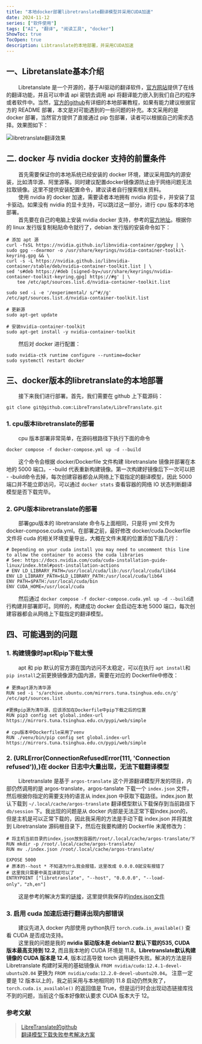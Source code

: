 ```yaml
---
title: "本地docker部署libretranslate翻译模型并采用CUDA加速"
date: 2024-11-12
series: ["软件使用"]
tags: ["AI", "翻译", "阅读工具", "docker"]
ShowToc: true
TocOpen: true
description: Libtranslate的本地部署，并采用CUDA加速
---
```

## 一、Libretanslate基本介绍

&emsp;&emsp; Libretanslate 是一个开源的，基于AI驱动的翻译软件，[官方网站](https://libretranslate.com/)提供了在线的翻译功能，并且可以申请 api 密钥去调用 api 将翻译能力嵌入到我们自己的程序或者软件中。当然，[官方的github](https://github.com/LibreTranslate/LibreTranslate)有详细的本地部署教程，如果有能力建议根据官方的 README 部署，本文是对可能遇到的一些问题的补充。本文采用的是 docker 部署，当然官方提供了直接通过 pip 包部署，读者可以根据自己的需求选择。效果图如下：

![libretranslate翻译效果](/images/Libretranslate翻译效果.png)

## 二. docker 与 nvidia docker 支持的前置条件

&emsp;&emsp; 首先需要保证你的本地系统已经安装的 docker 环境，建议采用国内的源安装，比如清华源、阿里源等。同时建议配置docker镜像源防止由于网络问题无法拉取镜像。这里不提供安装配置命令，建议读者自行搜索相关资料。</br>
&emsp;&emsp; 使用 nvidia 的 docker 加速，需要读者本地拥有 nvidia 的显卡，并安装了显卡驱动。如果没有 nvidia 的显卡支持，可以跳过这一部分，进行 cpu 版本的本地部署。</br>
&emsp;&emsp; 首先要在自己的电脑上安装 nvidia docker 支持，参考的[官方地址](https://docs.nvidia.com/datacenter/cloud-native/container-toolkit/latest/install-guide.html)。根据你的 linux 发行版复制粘贴命令就行了，debian 发行版的安装命令如下：

```Shell
# 添加 apt 源
curl -fsSL https://nvidia.github.io/libnvidia-container/gpgkey | \
sudo gpg --dearmor -o /usr/share/keyrings/nvidia-container-toolkit-keyring.gpg && \
curl -s -L https://nvidia.github.io/libnvidia-container/stable/deb/nvidia-container-toolkit.list | \
sed 's#deb https://#deb [signed-by=/usr/share/keyrings/nvidia-container-toolkit-keyring.gpg] https://#g' | \
    tee /etc/apt/sources.list.d/nvidia-container-toolkit.list

sudo sed -i -e '/experimental/ s/^#//g' /etc/apt/sources.list.d/nvidia-container-toolkit.list

# 更新源
sudo apt-get update

# 安装nvidia-container-toolkit
sudo apt-get install -y nvidia-container-toolkit
```

&emsp;&emsp; 然后对 docker 进行配置：

```Shell
sudo nvidia-ctk runtime configure --runtime=docker
sudo systemctl restart docker
```

## 三、docker版本的libretranslate的本地部署

&emsp;&emsp; 接下来我们进行部署。首先，我们需要在 github 上下载源码：

```Shell
git clone git@github.com:LibreTranslate/LibreTranslate.git
```

### 1. cpu版本libretranslate的部署

&emsp;&emsp; cpu 版本部署非常简单，在源码根路径下执行下面的命令

```Shell
docker compose -f docker-compose.yml up -d --build
```

&emsp;&emsp; 这个命令会根据 docker/Dockerfile 文件构建 libretranslate 镜像并部署在本地的 5000 端口。- -build 代表重新构建镜像。第一次构建好镜像后下一次可以把 - -build命令去掉，每次创建容器都会从网络上下载指定的翻译模型，因此 5000 端口并不能立即访问，可以通过 `docker stats` 查看容器的网络 IO 状态判断翻译模型是否下载完毕。

### 2. GPU版本libretranslate的部署

&emsp;&emsp; 部署gpu版本的 libretranslate 命令与上面相同，只是将 yml 文件为 docker-compose.cuda.yml。在部署之前，最好修改 docker/cuda.Dockerfile 文件将 cuda 的相关环境变量导出，大概在文件末尾的位置添加下面几行：

```Shell
# Depending on your cuda install you may need to uncomment this line to allow the container to access the cuda libraries
# See: https://docs.nvidia.com/cuda/cuda-installation-guide-linux/index.html#post-installation-actions
# ENV LD_LIBRARY_PATH=/usr/local/cuda/lib:/usr/local/cuda/lib64
ENV LD_LIBRARY_PATH=$LD_LIBRARY_PATH:/usr/local/cuda/lib64
ENV PATH=$PATH:/usr/local/cuda/bin
ENV CUDA_HOME=/usr/local/cuda
```

&emsp;&emsp; 然后通过 `docker compose -f docker-compose.cuda.yml up -d --build`进行构建并部署即可。同样的，构建成功 docker 会启动在本地 5000 端口，每次创建容器都会从网络上下载指定的翻译模型。

## 四、可能遇到的问题

### 1. 构建镜像时apt和pip下载太慢

&emsp;&emsp; apt 和 pip 默认的官方源在国内访问不太稳定，可以在执行 `apt install`和 `pip install`之前更换镜像源为国内源，需要在对应的 Dockerfile中修改：

```Shell
# 更换apt源为清华源
RUN sed -i 's/archive.ubuntu.com/mirrors.tuna.tsinghua.edu.cn/g'  /etc/apt/sources.list

#更换pip源为清华源，应该添加在Dockerfile中pip下载之后的位置
RUN pip3 config set global.index-url https://mirrors.tuna.tsinghua.edu.cn/pypi/web/simple

# cpu版本中Dockerfile采用了venv
RUN ./venv/bin/pip config set global.index-url https://mirrors.tuna.tsinghua.edu.cn/pypi/web/simple
```

### 2. (URLError(ConnectionRefusedError(111, 'Connection refused')),)在 docker 日志中大量出现，无法下载翻译模型

&emsp;&emsp; Libretranslate 是基于 `argos-translate` 这个开源翻译模型开发的项目，内部仍然调用的是 argos-translate，argos-tanslate 下载一个 `index.json` 文件，然后根据你指定的需要支持的语言从 index.json 中获取下载路径。index.json 默认下载到 `~/.local/cache/argos-translate` 翻译模型默认下载保存到当前路径下 `db/session` 下。我出现的问题是从 docker 内部是无法正常下载index.json的，但是主机是可以正常下载的，因此我采用的方法是手动下载 index.json 并将其放到 Libretranslate 源码根目录下，然后在我要构建的 Dockerfile 末尾修改为：

```Shell
# 将主机当前目录的index.json放到容器的/root/.local/cache/argos-translate/下
RUN mkdir -p /root/.local/cache/argos-translate/
RUN mv ./index.json /root/.local/cache/argos-translate/

EXPOSE 5000
# 原本的--host * 不知道为什么我会报错，这里改成 0.0.0.0就没有报错了
# 这里我只需要中英互译就可以了
ENTRYPOINT ["libretranslate", "--host", "0.0.0.0", "--load-only"，"zh,en"]
```

&emsp;&emsp; 这是参考的解决方案的[链接](https://community.libretranslate.com/t/failing-to-download-from-cloudflare-with-connectionrefusederror/960)，这里提供我保存的[index.json文件](/common/index.json)

### 3. 启用 cuda 加速后进行翻译出现内部错误

&emsp;&emsp; 建议先进入 docker 内部使用 python执行 `torch.cuda.is_available()` 查看 CUDA 是否成功支持。</br>
&emsp;&emsp; 这里我的问题是我的 **nvidia 驱动版本是 debian12 默认下载的535, CUDA 版本最高支持到 12.2**, 而且我本地的 CUDA 环境是 11.8。**Libretranslate默认构建镜像的 CUDA 版本是 12.4**, 版本过高导致 torch 调用硬件失败。解决的方法是将 Libretranslate 构建时采用的基础镜像从 `FROM nvidia/cuda:12.4.1-devel-ubuntu20.04` 更换为 `FROM nvidia/cuda:12.2.0-devel-ubuntu20.04`。 注意一定要是 12 版本以上的，我之前采用与本地相同的 11.8 启动仍然失败了，`torch.cuda.is_available()` 的返回值是 True，但是运行时会出现动态链接库找不到的问题，当前这个版本好像默认要求 CUDA 版本大于 12。

### 参考文献

> [LibreTranslate的github](https://github.com/LibreTranslate/LibreTranslate) </br>
> [翻译模型下载失败参考解决方案](https://community.libretranslate.com/t/failing-to-download-from-cloudflare-with-connectionrefusederror/960) </br>
